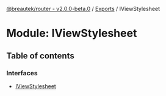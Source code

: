 [@breautek/router - v2.0.0-beta.0](../README.md) / [Exports](../modules.md) / IViewStylesheet

# Module: IViewStylesheet

## Table of contents

### Interfaces

- [IViewStylesheet](../interfaces/IViewStylesheet.IViewStylesheet-1.md)
